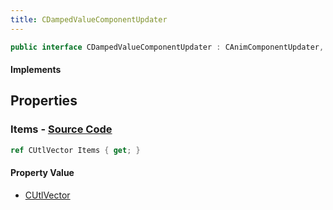 ```yaml
---
title: CDampedValueComponentUpdater
---
```


```csharp
public interface CDampedValueComponentUpdater : CAnimComponentUpdater, ISchemaClass<CAnimComponentUpdater>, ISchemaClass<CDampedValueComponentUpdater>, ISchemaField, ISchemaClass, INativeHandle
```

#### Implements

## Properties

### **Items** - [Source Code](https://github.com/swiftly-solution/swiftlys2/blob/main/managed/src/SwiftlyS2.Generated/Schemas/Interfaces/CDampedValueComponentUpdater.cs#L17)

```csharp
ref CUtlVector Items { get; }
```

#### Property Value

- [CUtlVector](/docs/api/)

